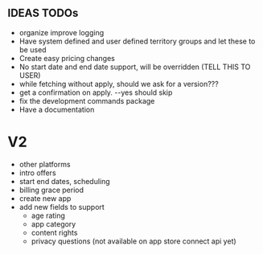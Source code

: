 ## IDEAS TODOs

- organize improve logging
- Have system defined and user defined territory groups and let these to be used
- Create easy pricing changes
- No start date and end date support, will be overridden (TELL THIS TO USER)
- while fetching without apply, should we ask for a version???
- get a confirmation on apply. --yes should skip
- fix the development commands package
- Have a documentation

# V2

- other platforms
- intro offers
- start end dates, scheduling
- billing grace period
- create new app
- add new fields to support
  - age rating
  - app category
  - content rights
  - privacy questions (not available on app store connect api yet)
